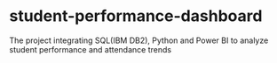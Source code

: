 # student-performance-dashboard
The project integrating SQL(IBM DB2), Python and Power BI to analyze student performance and attendance trends

